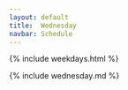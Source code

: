 ```yaml
---
layout: default
title:  Wednesday
navbar: Schedule
---
```


{% include weekdays.html %}

{% include wednesday.md %}

